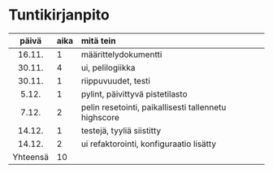 # Tuntikirjanpito
päivä | aika | mitä tein
:-----: | :----- | :--------------
16.11. |  1   | määrittelydokumentti 
30.11. |  4   | ui, pelilogiikka
30.11. |  1   | riippuvuudet, testi 
5.12. |  1   | pylint, päivittyvä pistetilasto
7.12. |  2   | pelin resetointi, paikallisesti tallennetu highscore
14.12. |  1   | testejä, tyyliä siistitty
14.12. |  2   | ui refaktorointi, konfiguraatio lisätty
Yhteensä |  10
